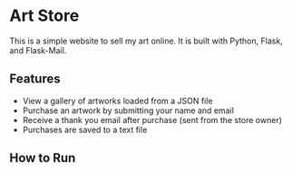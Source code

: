 # Art Store

This is a simple website to sell my art online. It is built with Python, Flask, and Flask-Mail.

## Features

- View a gallery of artworks loaded from a JSON file
- Purchase an artwork by submitting your name and email
- Receive a thank you email after purchase (sent from the store owner)
- Purchases are saved to a text file

## How to Run

